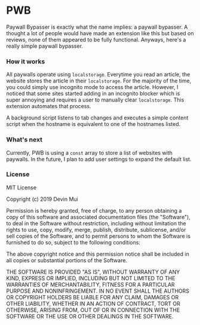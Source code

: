 # PWB

Paywall Bypasser is exactly what the name implies: a paywall bypasser. A thought a lot of people would have made an extension like this but based on reviews, none of them appeared to be fully functional. Anyways, here's a really simple paywall bypasser.

### How it works

All paywalls operate using `localstorage`. Everytime you read an article, the website stores the article in their `localstorage`. For the majority of the time, you could simply use incognito mode to access the article. However, I noticed that some sites started adding in an incognito blocker which is super annoying and requires a user to manually clear `localstorage`. This extension automates that process.

A background script listens to tab changes and executes a simple content script when the hostname is equivalent to one of the hostnames listed.

### What's next

Currently, PWB is using a `const` array to store a list of websites with paywalls. In the future, I plan to add user settings to expand the default list.

### License

MIT License

Copyright (c) 2019 Devin Mui

Permission is hereby granted, free of charge, to any person obtaining a copy
of this software and associated documentation files (the "Software"), to deal
in the Software without restriction, including without limitation the rights
to use, copy, modify, merge, publish, distribute, sublicense, and/or sell
copies of the Software, and to permit persons to whom the Software is
furnished to do so, subject to the following conditions:

The above copyright notice and this permission notice shall be included in all
copies or substantial portions of the Software.

THE SOFTWARE IS PROVIDED "AS IS", WITHOUT WARRANTY OF ANY KIND, EXPRESS OR
IMPLIED, INCLUDING BUT NOT LIMITED TO THE WARRANTIES OF MERCHANTABILITY,
FITNESS FOR A PARTICULAR PURPOSE AND NONINFRINGEMENT. IN NO EVENT SHALL THE
AUTHORS OR COPYRIGHT HOLDERS BE LIABLE FOR ANY CLAIM, DAMAGES OR OTHER
LIABILITY, WHETHER IN AN ACTION OF CONTRACT, TORT OR OTHERWISE, ARISING FROM,
OUT OF OR IN CONNECTION WITH THE SOFTWARE OR THE USE OR OTHER DEALINGS IN THE
SOFTWARE.
